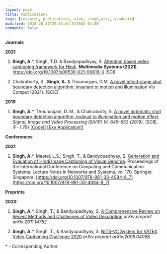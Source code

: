 ```yaml
---
layout: page
title: Publications 
tags: [research, publications, alok, singh,nits, graduate]
modified: 2018-28-11T20:53:07.573882-04:00
comments: false
---
```



**Journals**



**2021**
1. **Singh, A.**\*, Singh, T.D. & Bandyopadhyay, S. [Attention based video captioning framework for Hindi](https://doi.org/10.1007/s00530-021-00816-3). **Multimedia Systems (2021)**.  https://doi.org/10.1007/s00530-021-00816-3 (SCI)

2.  Chakraborty, S., **Singh, A.** & Thounaojam, D.M. [A novel bifold-stage shot boundary detection algorithm: invariant to motion and illumination](https://doi.org/10.1007/s00371-020-02027-9) Vis Comput (2021). (SCIE) 


**2019**
1. **Singh, A.**\*, Thounaojam, D. M., & Chakraborty, S. [A novel automatic shot boundary detection algorithm: roubust to illumination and motion effect]( https://doi.org/10.1007/s11760-019-01593-3) *Signal, Image and Video Processing (SIViP) 14, 645–653 (2019).* (SCIE, IF- 1.78) <a href="https://github.com/alokssingh/Temporal-segmentation-Shot-boundary">[Code!]</a> [[Exe Application!]](https://drive.google.com/file/d/1rMEBelkQYV5CfqxUi-ytUKV4JU6zBlMv/view?usp=sharing)




**Conferences**

**2021**
1. **Singh, A.**\*, Meetei, L.S.,  Singh, T., & Bandyopadhyay, S. [Generation and Evauation of Hindi Image Captioning of Visual Genome](https://doi.org/10.1007/978-981-33-4084-8_7). Proceedings of the International Conference on Computing and Communication Systems. Lecture Notes in Networks and Systems, vol 170. Springer, Singapore. [https://doi.org/10.1007/978-981-33-4084-8_7](https://doi.org/10.1007/978-981-33-4084-8_7)   
    
    
**Preprints**

**2020**

1. **Singh, A.**\*, Singh, T., & Bandyopadhyay, S. [A Comprehensive Review on Recent Methods and Challenges of Video Description](https://www.researchgate.net/publication/346511130_A_Comprehensive_Review_on_Recent_Methods_and_Challenges_of_Video_Description) *arXiv preprint arXiv:2011.14752.*   

2. **Singh, A.**\*, Singh, T., & Bandyopadhyay, S. [NITS-VC System for VATEX Video Captioning Challenge 2020](https://www.researchgate.net/publication/342026509_NITS-VC_System_for_VATEX_Video_Captioning_Challenge_2020) *arXiv preprint arXiv:2006.04058.*  



\* - Corresponding Author
 
